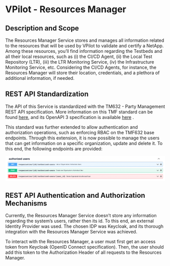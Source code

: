 # VPilot - Resources Manager

## Description and Scope
The Resources Manager Service stores and manages all information related to the resources that will be used by VPilot to validate and certify a NetApp. Among these resources, you’ll find information regarding the Testbeds and all their local resources, such as (i) the CI/CD Agent, (ii) the Local Test Repository (LTR), (iii) the LTR Monitoring Service, (iv) the Infrastructure Monitoring Service, etc. Considering the CI/CD Agents, for instance, the Resources Manager will store their location, credentials, and a plethora of additional information, if needed.


## REST API Standardization

The API of this Service is standardized with the TM632 - Party Management REST API specification. More information on this TMF standard can be found [here](https://www.tmforum.org/resources/standard/tmf632-party-management-api-rest-specification-r19-0-0/), and its OpenAPI 3 specification is available [here](https://tmf-open-api-table-documents.s3.eu-west-1.amazonaws.com/OpenApiTable/4.0.0/swagger/TMF632-Party-v4.0.0.swagger.json) .

This standard was further extended to allow authentication and authorization operations, such as enforcing RBAC on the TMF632 base endpoints. Through this extension, it is now possible to manage the users that can get information on a specific organization, update and delete it. To this end, the following endpoints are provided:

![TMF632 Standard Extension](Docs/img/TMF632ExpansionNewEndpoints.png "TMF632 Standard Extension")


## REST API Authentication and Authorization Mechanisms

Currently, the Resources Manager Service doesn’t store any information regarding the system’s users, rather then its id. To this end, an external Identity Provider was used. The chosen IDP was Keycloak, and its thorough integration with the Resources Manager Service was achieved. 
 
To interact with the Resources Manager, a user must first get an access token from Keycloak (OpenID Connect specification). Then, the user should add this token to the Authorization Header of all requests to the Resources Manager.
